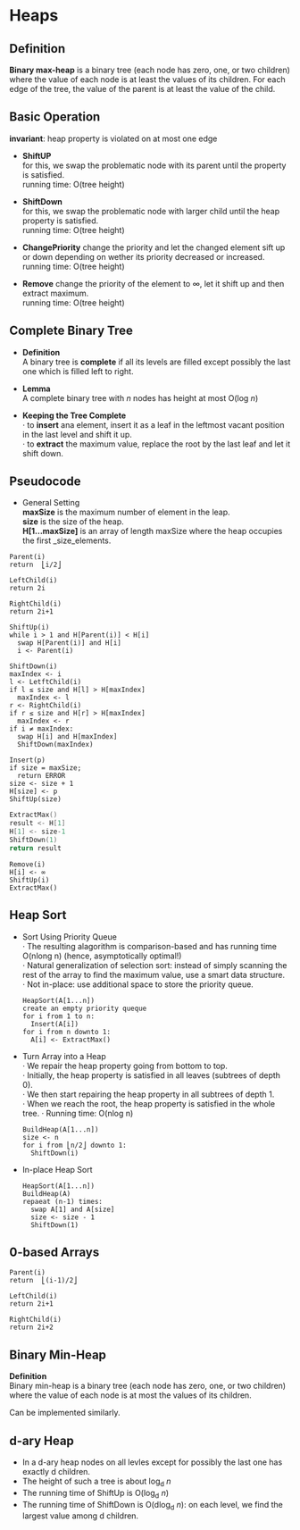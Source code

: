 # Heaps

## Definition
**Binary max-heap** is a binary tree (each node has zero, one, or two children) where the value of each node is at least the values of its children.
For each edge of the tree, the value of the parent is at least the value of the child.

## Basic Operation    
 
**invariant**: heap property is violated on at most one edge 

* **ShiftUP**   
  for this, we swap the problematic node with its parent until the property is satisfied.   
  running time: O(tree height)    
  
* **ShiftDown**   
  for this, we swap the problematic node with larger child until the heap property is satisfied.    
  running time: O(tree height)    

* **ChangePriority**
  change the priority and let the changed element sift up or down depending on wether its priority decreased or increased.    
  running time: O(tree height)

* **Remove**
  change the priority of the element to ∞, let it shift up and then extract maximum.  
  running time: O(tree height)

## Complete Binary Tree

* **Definition**     
A binary tree is **complete** if all its levels are filled except possibly the last one which is filled left to right.    

* **Lemma**   
A complete binary tree with _n_ nodes has height at most O(log _n_)    

* **Keeping the Tree Complete**   
· to **insert** ana element, insert it as a leaf in the leftmost vacant position in the last level and shift it up.   
· to **extract** the maximum value, replace the root by the last leaf and let it shift down.    

## Pseudocode

* General Setting   
**maxSize** is the maximum number of element in the leap.   
**size** is the size of the heap.   
**H[1...maxSize]** is an array of length maxSize where the heap occupies the first _size_elements.    

```Pseudocode
Parent(i)
return  ⎣i/2⎦
```

```
LeftChild(i)
return 2i
```

```
RightChild(i)
return 2i+1
```

```
ShiftUp(i)
while i > 1 and H[Parent(i)] < H[i]
  swap H[Parent(i)] and H[i]
  i <- Parent(i)
```

```
ShiftDown(i)
maxIndex <- i
l <- LetftChild(i)
if l ≤ size and H[l] > H[maxIndex]
  maxIndex <- l
r <- RightChild(i)
if r ≤ size and H[r] > H[maxIndex]
  maxIndex <- r
if i ≠ maxIndex:
  swap H[i] and H[maxIndex]
  ShiftDown(maxIndex)
```

```
Insert(p)
if size = maxSize;
  return ERROR
size <- size + 1
H[size] <- p
ShiftUp(size)
```

```C++
ExtractMax()
result <- H[1]
H[1] <- size-1
ShiftDown(1)
return result
```

```
Remove(i)
H[i] <- ∞
ShiftUp(i)
ExtractMax()
```

## Heap Sort

* Sort Using Priority Queue   
· The resulting alagorithm is comparison-based and has running time O(nlong n) (hence, asymptotically optimal!)   
· Natural generalization of selection sort: instead of simply scanning the rest of the array to find the maximum value, use a smart data structure.   
· Not in-place: use additional space to store the priority queue.   

  ```
  HeapSort(A[1...n])
  create an empty priority queque
  for i from 1 to n:
    Insert(A[i])
  for i from n downto 1:
    A[i] <- ExtractMax()
  ```

* Turn Array into a Heap    
· We repair the heap property going from bottom to top.   
· Initially, the heap property is satisfied in all leaves (subtrees of depth 0).    
· We then start repairing the heap property in all subtrees of depth 1.   
· When we reach the root, the heap property is satisfied in the whole tree.
· Running time: O(nlog n)  
  ```
  BuildHeap(A[1...n])
  size <- n
  for i from ⎣n/2⎦ downto 1:
    ShiftDown(i)
  ```

* In-place Heap Sort  
  ```
  HeapSort(A[1...n])
  BuildHeap(A)
  repaeat (n-1) times:
    swap A[1] and A[size]
    size <- size - 1
    ShiftDown(1)
  ```

## 0-based Arrays
```Pseudocode
Parent(i)
return  ⎣(i-1)/2⎦
```

```
LeftChild(i)
return 2i+1
```

```
RightChild(i)
return 2i+2
```

## Binary Min-Heap
**Definition**  
Binary min-heap is a binary tree (each node has zero, one, or two children) where the value of each node is at most the values of its children.  

Can be implemented similarly.

## d-ary Heap
* In a d-ary heap nodes on all levles except for possibly the last one has exactly d children.
* The height of such a tree is about log<sub>d</sub> _n_
* The running time of ShiftUp is O(log<sub>d</sub> _n_) 
* The running time of ShiftDown is O(dlog<sub>d</sub> _n_): on each level, we find the largest value among d children.






